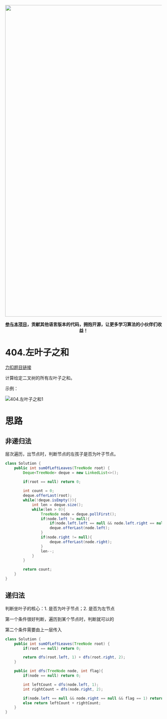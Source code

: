 <p align="center">
<a href="https://mp.weixin.qq.com/s/QVF6upVMSbgvZy8lHZS3CQ" target="_blank">
  <img src="https://code-thinking-1253855093.file.myqcloud.com/pics/20210924105952.png" width="1000"/>
</a>
<p align="center"><strong><a href="https://mp.weixin.qq.com/s/tqCxrMEU-ajQumL1i8im9A">参与本项目</a>，贡献其他语言版本的代码，拥抱开源，让更多学习算法的小伙伴们收益！</strong></p>


# 404.左叶子之和

[力扣题目链接](https://leetcode-cn.com/problems/sum-of-left-leaves/)

计算给定二叉树的所有左叶子之和。

示例：

![404.左叶子之和1](https://img-blog.csdnimg.cn/20210204151927654.png)

# 思路

## 非递归法

层次遍历，出节点时，判断节点的左孩子是否为叶子节点。

```java
class Solution {
    public int sumOfLeftLeaves(TreeNode root) {
        Deque<TreeNode> deque = new LinkedList<>();

        if(root == null) return 0;
        
        int count = 0;
        deque.offerLast(root);
        while(!deque.isEmpty()){
            int len = deque.size();
            while(len > 0){
                TreeNode node = deque.pollFirst();
                if(node.left != null){
                    if(node.left.left == null && node.left.right == null) count += node.left.val;
                    deque.offerLast(node.left);
                }
                if(node.right != null){
                    deque.offerLast(node.right);
                }
                len--;
            }
        }

        return count;
    }
}
```


## 递归法

判断坐叶子的核心：1. 是否为叶子节点；2. 是否为左节点

第一个条件很好判断，遍历到某个节点时，判断就可以的

第二个条件需要由上一层传入

```java
class Solution {
    public int sumOfLeftLeaves(TreeNode root) {
        if(root == null) return 0;

        return dfs(root.left, 1) + dfs(root.right, 2); 
    }

    public int dfs(TreeNode node, int flag){
        if(node == null) return 0;

        int leftCount = dfs(node.left, 1);
        int rightCount = dfs(node.right, 2);

        if(node.left == null && node.right == null && flag == 1) return node.val;
        else return leftCount + rightCount;
    }
}
```
